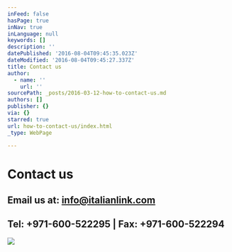 ```yaml
---
inFeed: false
hasPage: true
inNav: true
inLanguage: null
keywords: []
description: ''
datePublished: '2016-08-04T09:45:35.023Z'
dateModified: '2016-08-04T09:45:27.337Z'
title: Contact us
author:
  - name: ''
    url: ''
sourcePath: _posts/2016-03-12-how-to-contact-us.md
authors: []
publisher: {}
via: {}
starred: true
url: how-to-contact-us/index.html
_type: WebPage

---
```

# Contact us

## Email us at: [info@italianlink.com][0]

## Tel: +971-600-522295 | Fax: +971-600-522294
![](https://s3-us-west-2.amazonaws.com/the-grid-img/p/5878c8076302229d24385eaf726676be16b7dbeb.png)

[0]: mailto:info@italianlink.com